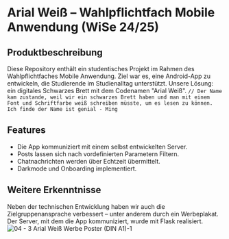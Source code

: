 # Arial Weiß – Wahlpflichtfach Mobile Anwendung (WiSe 24/25)
## Produktbeschreibung

Diese Repository enthält ein studentisches Projekt im Rahmen des Wahlpflichtfaches Mobile Anwendung.
Ziel war es, eine Android-App zu entwickeln, die Studierende im Studienalltag unterstützt.
Unsere Lösung: ein digitales Schwarzes Brett mit dem Codenamen "Arial Weiß". ```// Der Name kam zustande, weil wir ein schwarzes Brett haben und man mit einem Font und Schriftfarbe weiß schreiben müsste, um es lesen zu können. Ich finde der Name ist genial - Ming```

## Features

- Die App kommuniziert mit einem selbst entwickelten Server.
- Posts lassen sich nach vordefinierten Parametern Filtern.
- Chatnachrichten werden über Echtzeit übermittelt.
- Darkmode und Onboarding implementiert.
## Weitere Erkenntnisse

Neben der technischen Entwicklung haben wir auch die Zielgruppenansprache verbessert – unter anderem durch ein Werbeplakat.
Der Server, mit dem die App kommuniziert, wurde mit Flask realisiert.
![04 - 3  Arial Weiß Werbe Poster (DIN A1)-1](https://github.com/user-attachments/assets/c59a22ef-6618-4668-b76b-43197979b574)
